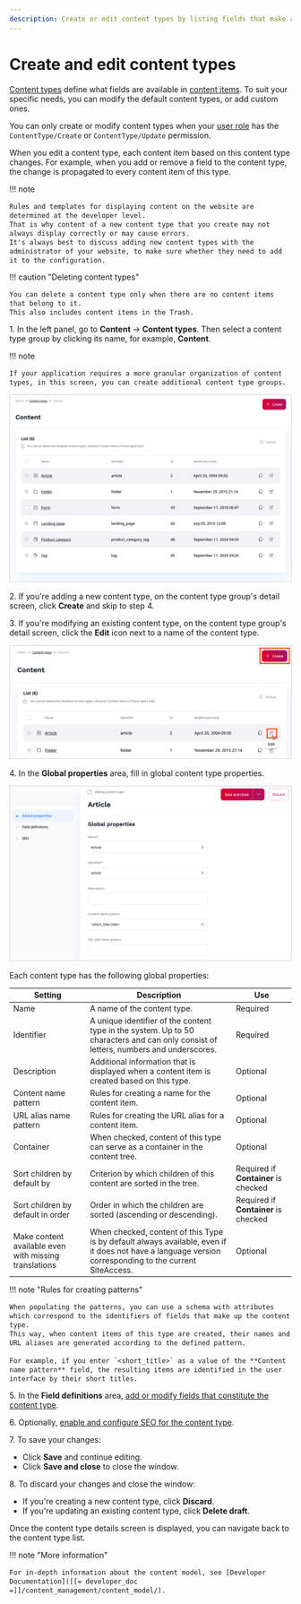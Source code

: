 ```yaml
---
description: Create or edit content types by listing fields that make a content item.
---
```


# Create and edit content types

[Content types](content_model.md#content-types) define what fields are available in [content items](content_items.md).
To suit your specific needs, you can modify the default content types, or add custom ones.

You can only create or modify content types when your [user role](../permission_management/work_with_permissions.md) has the `ContentType/Create` or `ContentType/Update` permission.

When you edit a content type, each content item based on this content type changes.
For example, when you add or remove a field to the content type, the change is propagated to every content item of this type.

!!! note

    Rules and templates for displaying content on the website are determined at the developer level.
    That is why content of a new content type that you create may not always display correctly or may cause errors.
    It's always best to discuss adding new content types with the administrator of your website, to make sure whether they need to add it to the configuration.

!!! caution "Deleting content types"

    You can delete a content type only when there are no content items that belong to it.
    This also includes content items in the Trash.

1\. In the left panel, go to **Content** -> **Content types**. Then select a content type group by clicking its name, for example, **Content**.

!!! note

    If your application requires a more granular organization of content types, in this screen, you can create additional content type groups.

![Content type list](img/content_types.png "A list of content types")

2\. If you're adding a new content type, on the content type group's detail screen, click **Create** and skip to step 4.

3\. If you're modifying an existing content type, on the content type group's detail screen, click the **Edit** icon next to a name of the content type.

![Create or edit content type](img/create_edit_content_type.png "Create or edit content type")

4\. In the **Global properties** area, fill in global content type properties.

![Editing a content type](img/content_type_general_properties.png "Editing a content type")

Each content type has the following global properties:

|Setting|Description|Use|
--------|-----------|---|
|Name|A name of the content type.|Required|
|Identifier|A unique identifier of the content type in the system. Up to 50 characters and can only consist of letters, numbers and underscores.|Required|
|Description|Additional information that is displayed when a content item is created based on this type.|Optional|
|Content name pattern|Rules for creating a name for the content item.|Optional|
|URL alias name pattern|Rules for creating the URL alias for a content item.|Optional|
|Container|When checked, content of this type can serve as a container in the content tree.|Optional|
|Sort children by default by|Criterion by which children of this content are sorted in the tree.|Required if **Container** is checked|
|Sort children by default in order|Order in which the children are sorted (ascending or descending).|Required if **Container** is checked|
|Make content available even with missing translations|When checked, content of this Type is by default always available, even if it does not have a language version corresponding to the current SiteAccess.|Optional|

!!! note "Rules for creating patterns"

    When populating the patterns, you can use a schema with attributes which correspond to the identifiers of fields that make up the content type.
    This way, when content items of this type are created, their names and URL aliases are generated according to the defined pattern.

    For example, if you enter `<short_title>` as a value of the **Content name pattern** field, the resulting items are identified in the user interface by their short titles.

5\. In the **Field definitions** area, [add or modify fields that constitute the content type](configure_ct_field_settings.md).

6\. Optionally, [enable and configure SEO for the content type](../search_engine_optimization/work_with_seo.md).

7\. To save your changes:

- Click **Save** and continue editing.
- Click **Save and close** to close the window.

8\. To discard your changes and close the window:

- If you're creating a new content type, click **Discard**.
- If you're updating an existing content type, click **Delete draft**.

Once the content type details screen is displayed, you can navigate back to the content type list.

!!! note "More information"

    For in-depth information about the content model, see [Developer Documentation]([[= developer_doc =]]/content_management/content_model/).
